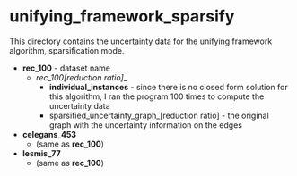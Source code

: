 # unifying_framework_sparsify

This directory contains the uncertainty data for the unifying framework algorithm, sparsification mode.

+ __rec_100__ - dataset name
  + __rec_100_[reduction ratio]__
    + __individual_instances__ - since there is no closed form solution for this algorithm, I ran the program 100 times to compute the uncertainty data
    + sparsified_uncertainty_graph_[reduction ratio] - the original graph with the uncertainty information on the edges
+ __celegans_453__
  + (same as __rec_100__)
+ __lesmis_77__
  + (same as __rec_100__)


